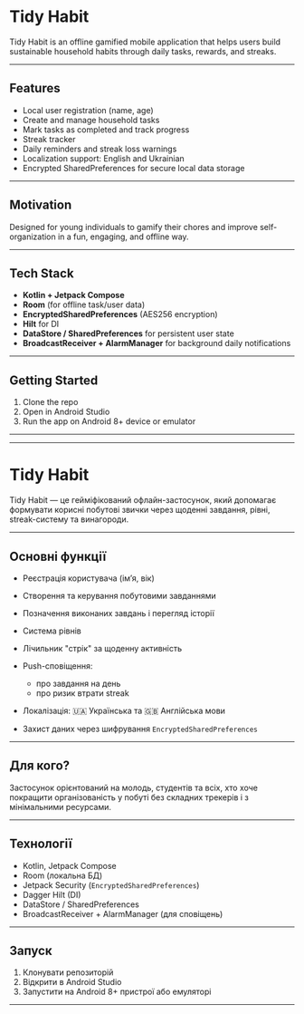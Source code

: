 # Tidy Habit

Tidy Habit is an offline gamified mobile application that helps users build sustainable household habits through daily tasks, rewards, and streaks.

---

## Features

* Local user registration (name, age)
* Create and manage household tasks
* Mark tasks as completed and track progress
* Streak tracker
* Daily reminders and streak loss warnings
* Localization support: English and Ukrainian
* Encrypted SharedPreferences for secure local data storage

---

## Motivation

Designed for young individuals to gamify their chores and improve self-organization in a fun, engaging, and offline way.

---

## Tech Stack

* **Kotlin + Jetpack Compose**
* **Room** (for offline task/user data)
* **EncryptedSharedPreferences** (AES256 encryption)
* **Hilt** for DI
* **DataStore / SharedPreferences** for persistent user state
* **BroadcastReceiver + AlarmManager** for background daily notifications

---

## Getting Started

1. Clone the repo
2. Open in Android Studio
3. Run the app on Android 8+ device or emulator

---

---

# Tidy Habit

Tidy Habit — це гейміфікований офлайн-застосунок, який допомагає формувати корисні побутові звички через щоденні завдання, рівні, streak-систему та винагороди.

---

## Основні функції

* Реєстрація користувача (ім’я, вік)
* Створення та керування побутовими завданнями
* Позначення виконаних завдань і перегляд історії
* Система рівнів
* Лічильник "стрік" за щоденну активність
* Push-сповіщення:

    * про завдання на день
    * про ризик втрати streak
* Локалізація: 🇺🇦 Українська та 🇬🇧 Англійська мови
* Захист даних через шифрування `EncryptedSharedPreferences`

---

## Для кого?

Застосунок орієнтований на молодь, студентів та всіх, хто хоче покращити організованість у побуті без складних трекерів і з мінімальними ресурсами.

---

## Технології

* Kotlin, Jetpack Compose
* Room (локальна БД)
* Jetpack Security (`EncryptedSharedPreferences`)
* Dagger Hilt (DI)
* DataStore / SharedPreferences
* BroadcastReceiver + AlarmManager (для сповіщень)

---

## Запуск

1. Клонувати репозиторій
2. Відкрити в Android Studio
3. Запустити на Android 8+ пристрої або емуляторі

---
